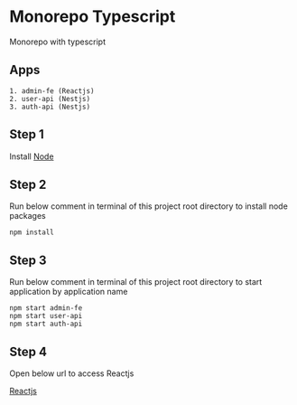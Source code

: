 # Monorepo Typescript

Monorepo with typescript

## Apps

    1. admin-fe (Reactjs)
    2. user-api (Nestjs)
    3. auth-api (Nestjs)

## Step 1

Install [Node](https://nodejs.org/en/download/https://nodejs.org/en/download/)

## Step 2

Run below comment in terminal of this project root directory to install node packages

`npm install`

## Step 3

Run below comment in terminal of this project root directory to start application by application name

```
npm start admin-fe
npm start user-api
npm start auth-api
```

## Step 4

Open below url to access Reactjs

[Reactjs](http://localhost:4200)
